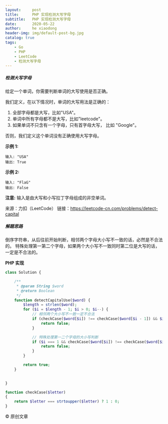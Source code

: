 ```yaml
---
layout:     post
title:      PHP 实现检测大写字母
subtitle:   PHP 实现检测大写字母
date:       2020-05-22
author:     he xiaodong
header-img: img/default-post-bg.jpg
catalog: true
tags:
    - Go
    - PHP
    - LeetCode
    - 检测大写字母
---
```


##### 检测大写字母
给定一个单词，你需要判断单词的大写使用是否正确。

我们定义，在以下情况时，单词的大写用法是正确的：

1. 全部字母都是大写，比如"USA"。
2. 单词中所有字母都不是大写，比如"leetcode"。
3. 如果单词不只含有一个字母，只有首字母大写， 比如 "Google"。

否则，我们定义这个单词没有正确使用大写字母。

**示例 1:**
```
输入: "USA"
输出: True
```

**示例 2:**
```
输入: "FlaG"
输出: False
```
**注意:** 输入是由大写和小写拉丁字母组成的非空单词。

来源：力扣（LeetCode）
链接：https://leetcode-cn.com/problems/detect-capital


##### 解题思路
倒序字符串，从后往前开始判断，相邻两个字母大小写不一致的话，必然是不合法的。
特殊处理第一第二个字母，如果两个大小写不一致同时第二位是大写的话，一定是不合法的。

**PHP 实现**
```php
class Solution {

    /**
     * @param String $word
     * @return Boolean
     */
    function detectCapitalUse($word) {
        $length = strlen($word);
        for ($i = $length - 1; $i > 0; $i--) {
            // 相邻两个大小写不一致一定不合法
            if (checkCase($word[$i]) !== checkCase($word[$i - 1]) && $i >= 2) {
                return false;
            }

            // 特殊处理第一二个字母的大小写判断
            if ($i === 1 && checkCase($word[$i]) !== checkCase($word[$i - 1]) && checkCase($word[$i]) === 1) {
                return false;
            }
        }

        return true;
    }

    
}

function checkCase($letter)
{
    return $letter === strtoupper($letter) ? 1 : 0;
}
```

© 原创文章

